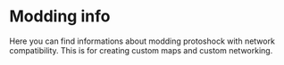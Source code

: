 # Modding info

Here you can find informations about modding protoshock with network compatibility. This is for creating custom maps and custom networking.
